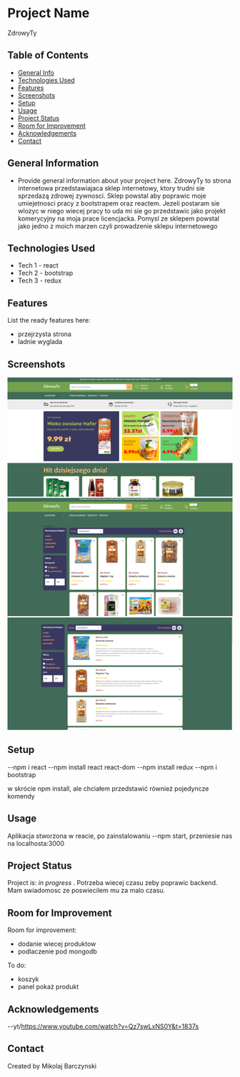 # Project Name

ZdrowyTy

## Table of Contents

- [General Info](#general-information)
- [Technologies Used](#technologies-used)
- [Features](#features)
- [Screenshots](#screenshots)
- [Setup](#setup)
- [Usage](#usage)
- [Project Status](#project-status)
- [Room for Improvement](#room-for-improvement)
- [Acknowledgements](#acknowledgements)
- [Contact](#contact)
<!-- * [License](#license) -->

## General Information

- Provide general information about your project here.
  ZdrowyTy to strona internetowa przedstawiajaca sklep internetowy, ktory trudni sie sprzedazą zdrowej zywnosci.
  Sklep powstal aby poprawic moje umiejetnosci pracy z bootstrapem oraz reactem. Jezeli postaram sie wlozyc w niego wiecej pracy to
  uda mi sie go przedstawic jako projekt komerycyjny na moja prace licencjacka.
  Pomysl ze sklepem powstal jako jedno z moich marzen czyli prowadzenie sklepu internetowego

## Technologies Used

- Tech 1 - react
- Tech 2 - bootstrap
- Tech 3 - redux

## Features

List the ready features here:

- przejrzysta strona
- ladnie wyglada

## Screenshots

![strona glowna](./img/1.png)
![menu produkty](./img/2.png)
![menu produkty rozwiniete](./img/3.png)

<!-- If you have screenshots you'd like to share, include them here. -->

## Setup

--npm i react
--npm install react react-dom
--npm install redux
--npm i bootstrap

w skrócie npm install, ale chciałem przedstawić również pojedyncze komendy

## Usage

Aplikacja stworzona w reacie, po zainstalowaniu --npm start, przeniesie nas na localhosta:3000

## Project Status

Project is: _in progress_ . Potrzeba wiecej czasu zeby poprawic backend. Mam swiadomosc ze poswiecilem mu za malo czasu.

## Room for Improvement

Room for improvement:

- dodanie wiecej produktow
- podlaczenie pod mongodb

To do:

- koszyk
- panel pokaż produkt

## Acknowledgements

--yt/https://www.youtube.com/watch?v=Qz7swLxNS0Y&t=1837s

## Contact

Created by Mikolaj Barczynski

<!-- Optional -->
<!-- ## License -->
<!-- This project is open source and available under the [... License](). -->

<!-- You don't have to include all sections - just the one's relevant to your project -->
